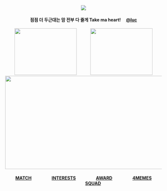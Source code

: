 <div id="text" align="center">
⠀⠀⠀
⠀⠀⠀⠀⠀⠀⠀⠀

<div id="text" align="center">

![](https://komarev.com/ghpvc/?username=destroy-boys&style=plastic&color=000000&label=_Ptian_&base=1000)
<div id="text" align="center">

#### 점점 더 두근대는 맘 전부 다 줄게 Take ma heart! ⠀ [@luc](https://github.com/5atoru) 

<div id="text" align="center">

<img src=https://i.postimg.cc/kgV0YZ0X/Untitled128-20251002220137.png width="200" height="150"> ⠀⠀⠀⠀<img src=https://i.postimg.cc/fWB1zDs1/Untitled128-20251002220057.png width="200" height="150">
[<img src=https://i.postimg.cc/85ZnwmPw/Untitled126.png width="600" height="300">](https://rentry.co/cuntier)
#### [MATCH](https://rentry.co/nwjns) ⠀⠀⠀⠀⠀⠀[INTERESTS](https://listography.com/getos) ⠀⠀⠀⠀⠀⠀[AWARD](https://github.com/pt-awards) ⠀⠀⠀⠀⠀⠀[4MEMES](https://github.com/destroy-boys) ⠀⠀⠀⠀⠀⠀[SQUAD](https://github.com/polysquad)

⠀⠀⠀⠀⠀⠀

